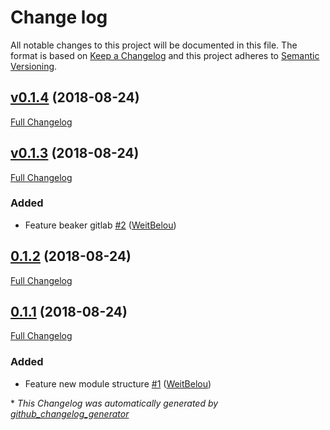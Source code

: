 # Change log

All notable changes to this project will be documented in this file. The format is based on [Keep a Changelog](http://keepachangelog.com/en/1.0.0/) and this project adheres to [Semantic Versioning](http://semver.org).

## [v0.1.4](https://github.com/Express42/express42-puppet_reddit/tree/v0.1.4) (2018-08-24)

[Full Changelog](https://github.com/Express42/express42-puppet_reddit/compare/v0.1.3...v0.1.4)

## [v0.1.3](https://github.com/Express42/express42-puppet_reddit/tree/v0.1.3) (2018-08-24)

[Full Changelog](https://github.com/Express42/express42-puppet_reddit/compare/0.1.2...v0.1.3)

### Added

- Feature beaker gitlab [\#2](https://github.com/express42/express42-puppet_reddit/pull/2) ([WeitBelou](https://github.com/WeitBelou))

## [0.1.2](https://github.com/Express42/express42-puppet_reddit/tree/0.1.2) (2018-08-24)

[Full Changelog](https://github.com/Express42/express42-puppet_reddit/compare/0.1.1...0.1.2)

## [0.1.1](https://github.com/Express42/express42-puppet_reddit/tree/0.1.1) (2018-08-24)

[Full Changelog](https://github.com/Express42/express42-puppet_reddit/compare/58c4e111d72a94cdd2b9261d2308b5141bfdf902...0.1.1)

### Added

- Feature new module structure [\#1](https://github.com/express42/express42-puppet_reddit/pull/1) ([WeitBelou](https://github.com/WeitBelou))



\* *This Changelog was automatically generated by [github_changelog_generator](https://github.com/skywinder/Github-Changelog-Generator)*
